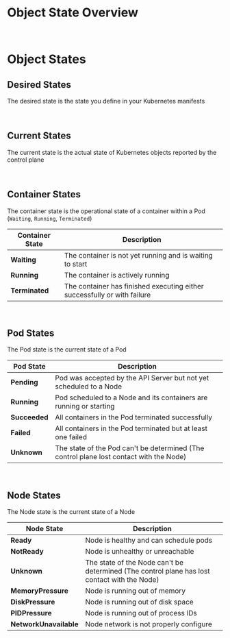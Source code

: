 # Object State Overview


<br>

# Object States

## Desired States

The desired state is the state you define in your Kubernetes manifests 

<br>

## Current States

The current state is the actual state of Kubernetes objects reported by the control plane

<br>

## Container States

The container state is the operational state of a container within a Pod (`Waiting`, `Running`, `Terminated`)

| Container State | Description |
| --- | --- |
| **Waiting** | The container is not yet running and is waiting to start |
| **Running** | The container is actively running |
| **Terminated** | The container has finished executing either successfully or with failure |

<br>

## Pod States

The Pod state is the current state of a Pod

| Pod State | Description |
| --- | --- |
| **Pending** | Pod was accepted by the API Server but not yet scheduled to a Node |
| **Running** | Pod scheduled to a Node and its containers are running or starting |
| **Succeeded** | All containers in the Pod terminated successfully |
| **Failed** | All containers in the Pod terminated but at least one failed |
| **Unknown** | The state of the Pod can't be determined (The control plane lost contact with the Node) |

<br>

## Node States

The Node state is the current state of a Node 

| Node State | Description |
| --- | --- |
| **Ready** | Node is healthy and can schedule pods |
| **NotReady** | Node is unhealthy or unreachable |
| **Unknown** | The state of the Node can't be determined (The control plane has lost contact with the Node) |
| **MemoryPressure** | Node is running out of memory |
| **DiskPressure** | Node is running out of disk space |
| **PIDPressure** | Node is running out of process IDs |
| **NetworkUnavailable** | Node network is not properly configure |

<br>

